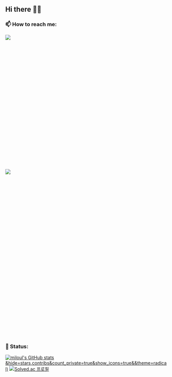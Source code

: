 ## Hi there 👋👋


### 📫 How to reach me:
<a href="https://velog.io/@miloul"><img src="https://img.shields.io/badge/Velog-3DDC84?style=flat-square&logo=Blogger&logoColor=white"/></a> <svg role="img" viewBox="0 0 30 24" xmlns="http://www.w3.org/2000/svg"> <a href="milouw56@gmail.com"><img src="https://img.shields.io/badge/Gmail-EA4335?style=flat-square&logo=Gmail&logoColor=white"/></a> <svg role="img" viewBox="0 0 24 24" xmlns="http://www.w3.org/2000/svg">
https://github-readme-stats.vercel.app/api?username=miloul)&hide=stars,contribs&count_private=true&show_icons=true&&theme=radical
### 🔭 Status:
[![miloul's GitHub stats](https://github-readme-stats.vercel.app/api?username=miloul)&hide=stars,contribs&count_private=true&show_icons=true&&theme=radical)](https://github.com/miloul/github-readme-stats)
[![Solved.ac
프로필](http://mazassumnida.wtf/api/v2/generate_badge?boj=miloul)](https://solved.ac/miloul)
<!--
**miloul/miloul** is a ✨ _special_ ✨ repository because its `README.md` (this file) appears on your GitHub profile.

Here are some ideas to get you started:

- 🔭 I’m currently working on ...
- 🌱 I’m currently learning ...
- 👯 I’m looking to collaborate on ...
- 🤔 I’m looking for help with ...
- 💬 Ask me about ...
- 📫 How to reach me: ...
- 😄 Pronouns: ...
- ⚡ Fun fact: ...
-->
